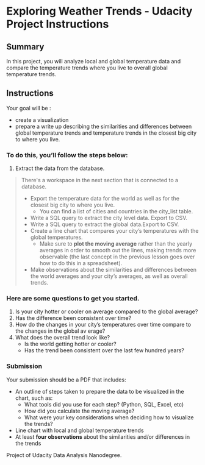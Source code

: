 # Exploring Weather Trends -  Udacity Project Instructions
## Summary
In this project, you will analyze local and global temperature data and compare the temperature trends where you live to
 overall global temperature trends.

## Instructions
Your goal will be :
* create a visualization 
* prepare a write up describing the similarities and differences between global temperature trends and temperature
 trends in the closest big city to where you live. 

### To do this, you’ll follow the steps below:

1. Extract the data from the database. 
> There's a workspace in the next section that is connected to a database.
> * Export the temperature data for the world as well as for the closest big city to where you live.
>    * You can find a list of cities and countries in the city_list table. 
>* Write a SQL query to extract the city level data. Export to CSV.
>* Write a SQL query to extract the global data.Export to CSV.
>* Create a line chart that compares your city’s temperatures with the global temperatures. 
>    * Make sure to **plot the moving average** rather than the yearly averages in order to smooth out the lines, making trends more observable (the last concept in the previous lesson goes over how to do this in a spreadsheet).
>* Make observations about the similarities and differences between the world averages and your city’s averages,
> as well as overall trends. 
 
### Here are some questions to get you started.
1. Is your city hotter or cooler on average compared to the global average? 
2. Has the difference been consistent over time?
3. How do the changes in your city’s temperatures over time compare to the changes in the global av erage?
4. What does the overall trend look like?
    * Is the world getting hotter or cooler?
    * Has the trend been consistent over the last few hundred years?



### Submission
Your submission should be a PDF that includes:

* An outline of steps taken to prepare the data to be visualized in the chart, such as:
    * What tools did you use for each step? (Python, SQL, Excel, etc)
    * How did you calculate the moving average?
    * What were your key considerations when deciding how to visualize the trends?
* Line chart with local and global temperature trends
* At least **four observations** about the similarities and/or differences in the trends




 Project of Udacity Data Analysis Nanodegree.
